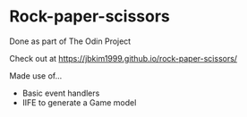 # Rock-paper-scissors
Done as part of The Odin Project

Check out at https://jbkim1999.github.io/rock-paper-scissors/

Made use of...
- Basic event handlers
- IIFE to generate a Game model

